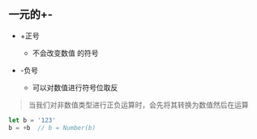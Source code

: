## 一元的+-

- +正号
  - 不会改变数值 的符号

- -负号
  - 可以对数值进行符号位取反

>当我们对非数值类型进行正负运算时，会先将其转换为数值然后在运算

```javascript
let b = '123'
b = +b  // b = Number(b)
```

